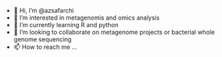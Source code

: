 - 👋 Hi, I’m @azsafarchi
- 👀 I’m interested in metagenomis and omics analysis 
- 🌱 I’m currently learning R and python
- 💞️ I’m looking to collaborate on metagenome projects or bacterial whole genome sequencing
- 📫 How to reach me ...

<!---
azsaf/azsaf is a ✨ special ✨ repository because its `README.md` (this file) appears on your GitHub profile.
You can click the Preview link to take a look at your changes.
--->
